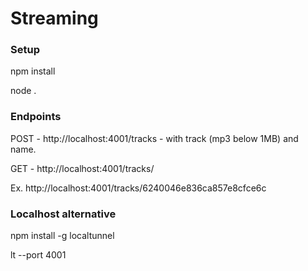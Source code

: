 # Streaming

### Setup

npm install

node .

### Endpoints

POST - http://localhost:4001/tracks - with track (mp3 below 1MB) and name.

GET - http://localhost:4001/tracks/<trackID received from post request>

Ex. http://localhost:4001/tracks/6240046e836ca857e8cfce6c

### Localhost alternative
npm install -g localtunnel

lt --port 4001